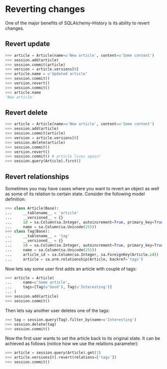 # Reverting changes

One of the major benefits of SQLAlchemy-History is its ability to revert changes.

## Revert update

```python
>>> article = Article(name=u'New article', content=u'Some content')
>>> session.add(article)
>>> session.commit(article)
>>> version = article.versions[0]
>>> article.name = u'Updated article'
>>> session.commit()
>>> version.revert()
>>> session.commit()
>>> article.name
'New article'
```

## Revert delete

```python
>>> article = Article(name=u'New article', content=u'Some content')
>>> session.add(article)
>>> session.commit(article)
>>> version = article.versions[0]
>>> session.delete(article)
>>> session.commit()
>>> version.revert()
>>> session.commit() # article lives again!
>>> session.query(Article).first()
```

## Revert relationships

Sometimes you may have cases where you want to revert an object as well as some of its relation to certain state. Consider the following model definition:

```python
>>> class Article(Base):
...     __tablename__ = 'article'
...     __versioned__ = {}
...     id = sa.Column(sa.Integer, autoincrement=True, primary_key=True)
...     name = sa.Column(sa.Unicode(255))
>>> class Tag(Base):
...     __tablename__ = 'tag'
...     __versioned__ = {}
...     id = sa.Column(sa.Integer, autoincrement=True, primary_key=True)
...     name = sa.Column(sa.Unicode(255))
...     article_id = sa.Column(sa.Integer, sa.ForeignKey(Article.id))
...     article = sa.orm.relationship(Article, backref='tags')
```

Now lets say some user first adds an article with couple of tags:

```python
>>> article = Article(
...     name=u'Some article',
...     tags=[Tag(u'Good'), Tag(u'Interesting')]
... )
>>> session.add(article)
>>> session.commit()
```

Then lets say another user deletes one of the tags:

```python
>>> tag = session.query(Tag).filter_by(name=u'Interesting')
>>> session.delete(tag)
>>> session.commit()
```

Now the first user wants to set the article back to its original state. It can be achieved as follows (notice how we use the relations parameter):

```python
>>> article = session.query(Article).get(1)
>>> article.versions[0].revert(relations=['tags'])
>>> session.commit()
```
